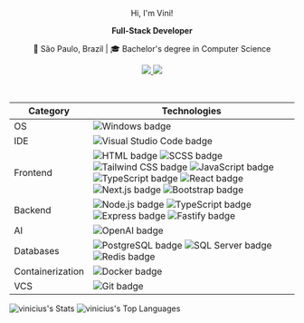 <p align="center">Hi, I'm Vini!</p>

<p align="center"><strong>Full-Stack Developer</strong></p>

<p align="center">📌 S&atilde;o Paulo, Brazil | 🎓 Bachelor's degree in Computer Science</p>

<p align="center">
  <a href="mailto:viniciuskt0@gmail.com" target="_blank">
    <img
      src="https://img.shields.io/badge/-viniciuskt0@gmail.com-C34D42?style=flat&amp;logo=Gmail&amp;logoColor=white" />
  </a>
  
  <a href="https://www.linkedin.com/in/vinicius432/" target="_blank">
    <img src="https://img.shields.io/badge/-Linkedin-0077B5?style=flat&amp;logo=Linkedin&amp;logoColor=white" />
  </a>
</p>

<br>

| Category | Technologies |
| - | - |
| OS | ![Windows badge](https://img.shields.io/badge/Windows-%23202020?style=flat&logo=windows10) |
| IDE | ![Visual Studio Code badge](https://img.shields.io/badge/Visual%20Studio%20Code-%23202020?style=flat&logo=visualstudiocode&logoColor=%232596be) |
| Frontend | ![HTML badge](https://img.shields.io/badge/HTML-%23202020?style=flat&logo=html5) ![SCSS badge](https://img.shields.io/badge/SCSS-%23202020?style=flat&logo=sass) ![Tailwind CSS badge](https://img.shields.io/badge/Tailwind%20CSS-%23202020?style=flat&logo=tailwindcss) ![JavaScript badge](https://img.shields.io/badge/JavaScript-%23202020?style=flat&logo=javascript) ![TypeScript badge](https://img.shields.io/badge/TypeScript-%23202020?style=flat&logo=typescript) ![React badge](https://img.shields.io/badge/React-%23202020?style=flat&logo=react) ![Next.js badge](https://img.shields.io/badge/Next.js-%23202020?style=flat&logo=nextdotjs) ![Bootstrap badge](https://img.shields.io/badge/Bootstrap-%23202020?style=flat&logo=bootstrap)
| Backend | ![Node.js badge](https://img.shields.io/badge/Node.js-%23202020?style=flat&logo=nodedotjs) ![TypeScript badge](https://img.shields.io/badge/TypeScript-%23202020?style=flat&logo=typescript) ![Express badge](https://img.shields.io/badge/Express-%23202020?style=flat&logo=express) ![Fastify badge](https://img.shields.io/badge/Fastify-%23202020?style=flat&logo=fastify)
| AI | ![OpenAI badge](https://img.shields.io/badge/OpenAI-%23202020?style=flat&logo=openai) 
| Databases | ![PostgreSQL badge](https://img.shields.io/badge/PostgreSQL-%23202020?style=flat&logo=postgresql) ![SQL Server badge](https://img.shields.io/badge/SQL%20Server-%23202020?style=flat&logo=sql) ![Redis badge](https://img.shields.io/badge/Redis-%23202020?style=flat&logo=redis) |
| Containerization | ![Docker badge](https://img.shields.io/badge/Docker-%23202020?style=flat&logo=docker) |
| VCS | ![Git badge](https://img.shields.io/badge/Git-%23202020?style=flat&logo=git) |

<img alt="vinicius's Stats" src="https://github-readme-stats.vercel.app/api?username=vini-cius&theme=dark&show_icons=true&hide_border=true&count_private=true" />
<img alt="vinicius's Top Languages" src="https://rokbenko-stats.vercel.app/api/top-langs/?username=vini-cius&theme=dark&show_icons=true&hide_border=true&layout=compact" />
